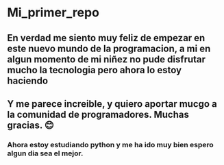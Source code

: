 # Mi_primer_repo
## En verdad me siento muy feliz de empezar en este nuevo mundo de la programacion, a mi en algun momento de mi niñez no pude disfrutar mucho la tecnologia pero ahora lo estoy haciendo
## Y me parece increible, y quiero aportar mucgo a la comunidad de programadores. Muchas gracias. 😊

### Ahora estoy estudiando python y me ha ido muy bien espero algun dia sea el mejor.

